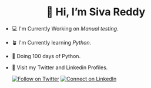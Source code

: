 # <h1 align="center">👋 Hi, I’m Siva Reddy</h1>
<!--<p align="center">
     <img width="200" src="https://i.postimg.cc/Dw2SZmrS/save-sivareddy.jpg" alt="Siva Reddy" align="center">
</p>--->

- 💻 I'm Currently Working on *Manual testing.*
- 🪴 I'm Currently learning *Python.*
- 🐍 Doing 100 days of Python.
- 💚 Visit my Twitter and Linkedin Profiles. 

   [![Follow on Twitter](https://img.shields.io/badge/--twitter?label=Twitter&logo=Twitter&style=social)](https://twitter.com/sivareddy184) 
   [![Connect on LinkedIn](https://img.shields.io/badge/--linkedin?label=LinkedIn&logo=LinkedIn&style=social)](https://www.linkedin.com/in/venkata-siva-reddy-m/)
<!-- [🐦SivaReddy184](https://twitter.com/sivareddy184)---> 
   
<!--<img 
   src="https://github-readme-stats.vercel.app/api?username=SivaReddy184&show_icons=true&theme=tokyonight" 
/>--->
    







<!---
SivaReddy184/SivaReddy184 is a ✨ special ✨ repository because its `README.md` (this file) appears on your GitHub profile.
You can click the Preview link to take a look at your changes.
--->

